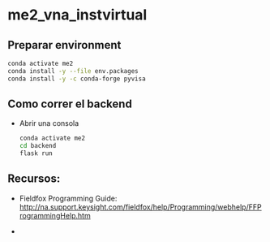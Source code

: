 # me2_vna_instvirtual

## Preparar environment

```bash
conda activate me2
conda install -y --file env.packages
conda install -y -c conda-forge pyvisa
```

## Como correr el backend

* Abrir una consola
    ```bash
    conda activate me2
    cd backend
    flask run
    ```

## Recursos:

* Fieldfox Programming Guide: http://na.support.keysight.com/fieldfox/help/Programming/webhelp/FFProgrammingHelp.htm

* 